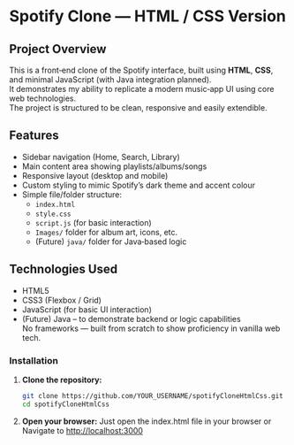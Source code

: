 # Spotify Clone — HTML / CSS Version

## Project Overview  
This is a front‑end clone of the Spotify interface, built using **HTML**, **CSS**, and minimal JavaScript (with Java integration planned).  
It demonstrates my ability to replicate a modern music‑app UI using core web technologies.  
The project is structured to be clean, responsive and easily extendible.

## Features  
- Sidebar navigation (Home, Search, Library)  
- Main content area showing playlists/albums/songs  
- Responsive layout (desktop and mobile)  
- Custom styling to mimic Spotify’s dark theme and accent colour  
- Simple file/folder structure:
  - `index.html`
  - `style.css`
  - `script.js` (for basic interaction)
  - `Images/` folder for album art, icons, etc.
  - (Future) `java/` folder for Java‑based logic

## Technologies Used  
- HTML5  
- CSS3 (Flexbox / Grid)  
- JavaScript (for basic UI interaction)  
- (Future) Java – to demonstrate backend or logic capabilities  
No frameworks — built from scratch to show proficiency in vanilla web tech.

### Installation

1. **Clone the repository:**
   ```bash
   git clone https://github.com/YOUR_USERNAME/spotifyCloneHtmlCss.git
   cd spotifyCloneHtmlCss
   ```

2. **Open your browser:**
   Just open the index.html file in your browser or
   Navigate to [http://localhost:3000](http://localhost:3000)

